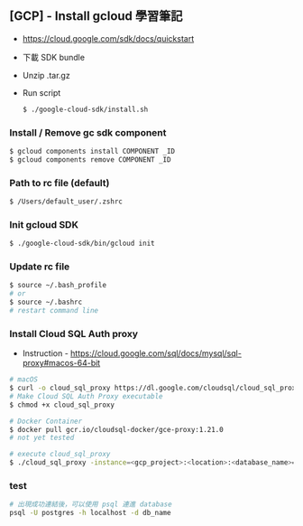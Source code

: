 ## [GCP] - Install gcloud 學習筆記

- https://cloud.google.com/sdk/docs/quickstart

- 下載 SDK bundle

- Unzip .tar.gz 

- Run script 

  ```bash
  $ ./google-cloud-sdk/install.sh
  ```

  

### Install / Remove gc sdk component

```bash
$ gcloud components install COMPONENT _ID
$ gcloud components remove COMPONENT _ID
```



### Path to rc file (default)

```bash
$ /Users/default_user/.zshrc				
```



### Init gcloud SDK

```bash
$ ./google-cloud-sdk/bin/gcloud init
```

### Update rc file

```bash
$ source ~/.bash_profile
# or
$ source ~/.bashrc
# restart command line
```

### Install Cloud SQL Auth proxy

- Instruction - https://cloud.google.com/sql/docs/mysql/sql-proxy#macos-64-bit

```bash
# macOS
$ curl -o cloud_sql_proxy https://dl.google.com/cloudsql/cloud_sql_proxy.darwin.amd64
# Make Cloud SQL Auth Proxy executable
$ chmod +x cloud_sql_proxy

# Docker Container
$ docker pull gcr.io/cloudsql-docker/gce-proxy:1.21.0
# not yet tested

# execute cloud_sql_proxy
$ ./cloud_sql_proxy -instance=<gcp_project>:<location>:<database_name>=tcp:<port>
```

### test

```bash
# 出現成功連結後，可以使用 psql 連進 database
psql -U postgres -h localhost -d db_name
```

